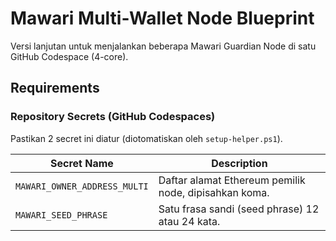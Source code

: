 # Mawari Multi-Wallet Node Blueprint

Versi lanjutan untuk menjalankan beberapa Mawari Guardian Node di satu GitHub Codespace (4-core).

## Requirements

### Repository Secrets (GitHub Codespaces)
Pastikan 2 secret ini diatur (diotomatiskan oleh `setup-helper.ps1`).

| Secret Name | Description |
|---|---|
| `MAWARI_OWNER_ADDRESS_MULTI` | Daftar alamat Ethereum pemilik node, dipisahkan koma. |
| `MAWARI_SEED_PHRASE` | Satu frasa sandi (seed phrase) 12 atau 24 kata. |
